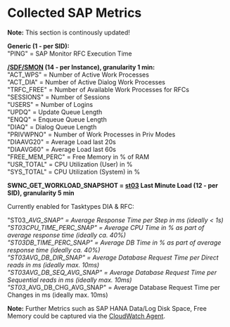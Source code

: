 # Collected SAP Metrics

**Note:** This section is continously updated!

**Generic (1 - per SID):**  
"PING" = SAP Monitor RFC Execution Time  

**[/SDF/SMON](https://wiki.scn.sap.com/wiki/display/CPP/All+about+SMON) (14 - per Instance), granularity 1 min:**  
"ACT_WPS" = Number of Active Work Processes  
"ACT_DIA" = Number of Active Dialog Work Processes  
"TRFC_FREE" = Number of Available Work Processes for RFCs  
"SESSIONS" = Number of Sessions  
"USERS" = Number of Logins  
"UPDQ" = Update Queue Length  
"ENQQ" = Enqueue Queue Length  
"DIAQ" = Dialog Queue Length  
"PRIVWPNO" = Number of Work Processes in Priv Modes  
"DIAAVG20" = Average Load last 20s  
"DIAAVG60" = Average Load last 60s  
"FREE_MEM_PERC" = Free Memory in % of RAM  
"USR_TOTAL" = CPU Utilization (User) in %  
"SYS_TOTAL" = CPU Utilization (System) in %  

**SWNC_GET_WORKLOAD_SNAPSHOT = [st03](https://wiki.scn.sap.com/wiki/pages/viewpage.action?pageId=471174735) Last Minute Load (12 - per SID), granularity 5 min**  

Currently enabled for Tasktypes DIA & RFC:

"ST03_<TYPE>_AVG_SNAP" = Average Response Time per Step in ms (ideally < 1s)  
"ST03_<TYPE>_CPU_TIME_PERC_SNAP" = Average CPU Time in % as part of average response time (ideally ca. 40%)  
"ST03_<TYPE>_DB_TIME_PERC_SNAP" = Average DB Time in % as part of average response time (ideally ca. 40%)  
"ST03_<TYPE>_AVG_DB_DIR_SNAP" = Average Database Request Time per Direct reads in ms (ideally max. 10ms)  
"ST03_<TYPE>_AVG_DB_SEQ_AVG_SNAP" = Average Database Request Time per Sequential reads in ms (ideally max. 10ms)  
"ST03_<TYPE>_AVG_DB_CHG_AVG_SNAP" = Average Database Request Time per Changes in ms (ideally max. 10ms)  
  
  
**Note:** Further Metrics such as SAP HANA Data/Log Disk Space, Free Memory could be captured via the [CloudWatch Agent](https://docs.aws.amazon.com/AmazonCloudWatch/latest/monitoring/Install-CloudWatch-Agent.html).